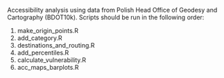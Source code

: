 Accessibility analysis using data from Polish Head Office of Geodesy and Cartography (BDOT10k). Scripts should be run in the following order:

1. make_origin_points.R
2. add_category.R
3. destinations_and_routing.R
4. add_percentiles.R
5. calculate_vulnerability.R
6. acc_maps_barplots.R
